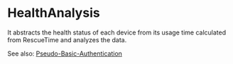 # HealthAnalysis
It abstracts the health status of each device from its usage time calculated from RescueTime and analyzes the data.

See also: [Pseudo-Basic-Authentication](https://github.com/Uchida16104/Pseudo-Basic-Authentication)
